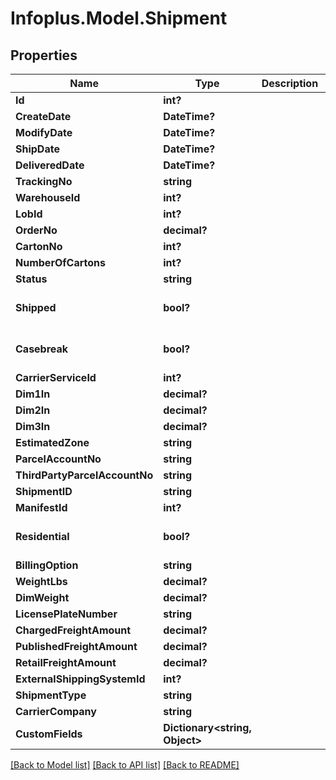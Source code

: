 # Infoplus.Model.Shipment
## Properties

Name | Type | Description | Notes
------------ | ------------- | ------------- | -------------
**Id** | **int?** |  | [optional] 
**CreateDate** | **DateTime?** |  | [optional] 
**ModifyDate** | **DateTime?** |  | [optional] 
**ShipDate** | **DateTime?** |  | [optional] 
**DeliveredDate** | **DateTime?** |  | [optional] 
**TrackingNo** | **string** |  | [optional] 
**WarehouseId** | **int?** |  | 
**LobId** | **int?** |  | [optional] 
**OrderNo** | **decimal?** |  | [optional] 
**CartonNo** | **int?** |  | [optional] 
**NumberOfCartons** | **int?** |  | [optional] 
**Status** | **string** |  | [optional] 
**Shipped** | **bool?** |  | [optional] [default to false]
**Casebreak** | **bool?** |  | [optional] [default to false]
**CarrierServiceId** | **int?** |  | [optional] 
**Dim1In** | **decimal?** |  | [optional] 
**Dim2In** | **decimal?** |  | [optional] 
**Dim3In** | **decimal?** |  | [optional] 
**EstimatedZone** | **string** |  | [optional] 
**ParcelAccountNo** | **string** |  | [optional] 
**ThirdPartyParcelAccountNo** | **string** |  | [optional] 
**ShipmentID** | **string** |  | [optional] 
**ManifestId** | **int?** |  | [optional] 
**Residential** | **bool?** |  | [optional] [default to false]
**BillingOption** | **string** |  | [optional] 
**WeightLbs** | **decimal?** |  | [optional] 
**DimWeight** | **decimal?** |  | [optional] 
**LicensePlateNumber** | **string** |  | [optional] 
**ChargedFreightAmount** | **decimal?** |  | [optional] 
**PublishedFreightAmount** | **decimal?** |  | [optional] 
**RetailFreightAmount** | **decimal?** |  | [optional] 
**ExternalShippingSystemId** | **int?** |  | [optional] 
**ShipmentType** | **string** |  | [optional] 
**CarrierCompany** | **string** |  | 
**CustomFields** | **Dictionary&lt;string, Object&gt;** |  | [optional] 

[[Back to Model list]](../README.md#documentation-for-models) [[Back to API list]](../README.md#documentation-for-api-endpoints) [[Back to README]](../README.md)

